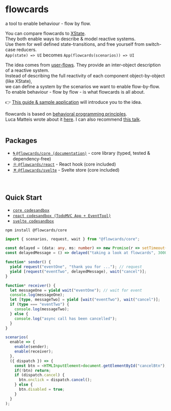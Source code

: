 # flowcards

a tool to enable behaviour - flow by flow.

You can compare flowcards to [XState](https://github.com/davidkpiano/xstate).<br/>
They both enable ways to describe & model reactive systems.<br/>
Use them for well defined state-transitions, and free yourself from switch-case reducers.<br/>
`App(state) => UI` becomes `App(flowcards(scenarios)) => UI`<br/>

The idea comes from [user-flows](https://miro.medium.com/max/1400/1*fTafSXeAHjbELTxDHttWuQ.png). They provide an inter-object description of a reactive system.<br/>
Instead of describing the full reactivity of each component object-by-object (like XState),<br/>
we can define a system by the scenarios we want to enable flow-by-flow.<br/>
To enable behaviour - flow by flow - is what flowcards is all about.<br/>

👉 [This guide & sample application](https://github.com/ThomasDeutsch/flowcards/blob/master/docs/tutorialTodoMvc.md) will introduce you to the idea.<br/>

flowcards is based on [behavioral programming principles](http://www.wisdom.weizmann.ac.il/~bprogram/more.html).<br/>
Luca Matteis wrote about it [here](https://medium.com/@lmatteis/b-threads-programming-in-a-way-that-allows-for-easier-changes-5d95b9fb6928). I can also recommend [this talk](https://www.youtube.com/watch?v=_BLQIE-_prc).
<br/>
<br/>

## Packages

- [🌀 `@flowcards/core (documentation)`](https://github.com/ThomasDeutsch/flowcards/tree/master/packages/core) - core library (typed, tested & dependency-free)
- [⚛️ `@flowcards/react`](https://github.com/ThomasDeutsch/flowcards/tree/master/packages/react) - React hook (core included)
- [✴️ `@flowcards/svelte`](https://github.com/ThomasDeutsch/flowcards/tree/master/packages/svelte) - Svelte store (core included)
<br/>

## Quick Start 
- [`core codesandbox`](https://codesandbox.io/s/hello-flowcards-dk9yl?file=/src/index.ts)
- [`react codesandbox (TodoMVC App + EventTool)`](https://codesandbox.io/s/flowcardsreact-playground-knebp)
- [`svelte codesandbox`](https://codesandbox.io/s/flowcards-hello-svelte-sscxp?file=/App.svelte)
```
npm install @flowcards/core
```

```ts
import { scenarios, request, wait } from "@flowcards/core";

const delayed = (data: any, ms: number) => new Promise(r => setTimeout(() => r(data), ms));
const delayedMessage = () => delayed("taking a look at flowcards", 3000);

function* sender() {
  yield request("eventOne", "thank you for ..."); // request
  yield [request("eventTwo", delayedMessage), wait("cancel")];
}

function* receiver() {
  let messageOne = yield wait("eventOne"); // wait for event
  console.log(messageOne);
  let [type, messageTwo] = yield [wait("eventTwo"), wait("cancel")];
  if (type === "eventTwo") {
    console.log(messageTwo);
  } else {
    console.log("async call has been cancelled");
  }
}

scenarios(
  enable => {
    enable(sender);
    enable(receiver);
  },
  ({ dispatch }) => {
    const btn = <HTMLInputElement>document.getElementById("cancelBtn");
    if(!btn) return;
    if (dispatch.cancel) {
      btn.onclick = dispatch.cancel();
    } else {
      btn.disabled = true;
    }
  }
);
```


